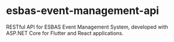 # esbas-event-management-api
 RESTful API for ESBAS Event Management System, developed with ASP.NET Core for Flutter and React applications.
